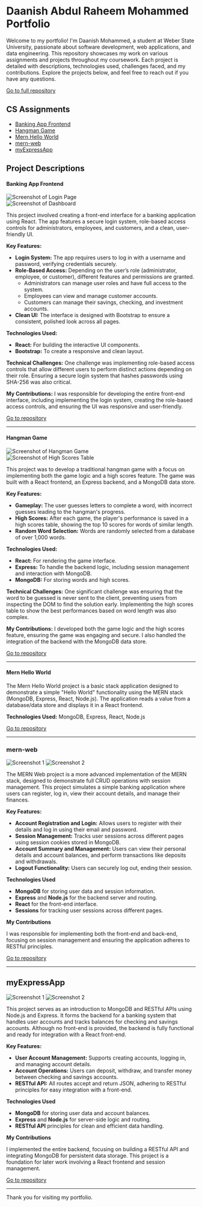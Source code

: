 # Daanish Abdul Raheem Mohammed Portfolio  

Welcome to my portfolio! I'm Daanish Mohammed, a student at Weber State University, passionate about software development, web applications, and data engineering. This repository showcases my work on various assignments and projects throughout my coursework. Each project is detailed with descriptions, technologies used, challenges faced, and my contributions. Explore the projects below, and feel free to reach out if you have any questions.


[Go to full repository](https://github.com/danrahm/DaanishMohammed)

## CS Assignments

- [Banking App Frontend](https://github.com/danrahm/DaanishMohammed/tree/main/BankingApp)  
- [Hangman Game](https://github.com/danrahm/DaanishMohammed/tree/main/HangmanGame)  
- [Mern Hello World](https://github.com/danrahm/DaanishMohammed/tree/main/MernHelloWorld)
- [mern-web](https://github.com/danrahm/DaanishMohammed/tree/main/mern-web)
- [myExpressApp](https://github.com/danrahm/DaanishMohammed/tree/main/myExpressApp)


## Project Descriptions

#### Banking App Frontend

![Screenshot of Login Page](/Assests/images/CreateAccount.png)  
![Screenshot of Dashboard](/Assests/images/EmployeeDashboard.png)

This project involved creating a front-end interface for a banking application using React. The app features a secure login system, role-based access controls for administrators, employees, and customers, and a clean, user-friendly UI.

**Key Features:**

- **Login System:** The app requires users to log in with a username and password, verifying credentials securely.
- **Role-Based Access:** Depending on the user’s role (administrator, employee, or customer), different features and permissions are granted.
  - Administrators can manage user roles and have full access to the system.
  - Employees can view and manage customer accounts.
  - Customers can manage their savings, checking, and investment accounts.
- **Clean UI:** The interface is designed with Bootstrap to ensure a consistent, polished look across all pages.

**Technologies Used:**
- **React:** For building the interactive UI components.
- **Bootstrap:** To create a responsive and clean layout.

**Technical Challenges:**
One challenge was implementing role-based access controls that allow different users to perform distinct actions depending on their role. Ensuring a secure login system that hashes passwords using SHA-256 was also critical.

**My Contributions:**
I was responsible for developing the entire front-end interface, including implementing the login system, creating the role-based access controls, and ensuring the UI was responsive and user-friendly.

[Go to repository](https://github.com/danrahm/DaanishMohammed/tree/main/BankingApp)

---

#### Hangman Game

![Screenshot of Hangman Game](/Assests/images/Hangman.png)  
![Screenshot of High Scores Table](/Assests/images/HighScoreTable.png)

This project was to develop a traditional hangman game with a focus on implementing both the game logic and a high scores feature. The game was built with a React frontend, an Express backend, and a MongoDB data store.

**Key Features:**

- **Gameplay:** The user guesses letters to complete a word, with incorrect guesses leading to the hangman's progress.
- **High Scores:** After each game, the player's performance is saved in a high scores table, showing the top 10 scores for words of similar length.
- **Random Word Selection:** Words are randomly selected from a database of over 1,000 words.

**Technologies Used:**
- **React:** For rendering the game interface.
- **Express:** To handle the backend logic, including session management and interaction with MongoDB.
- **MongoDB:** For storing words and high scores.

**Technical Challenges:**
One significant challenge was ensuring that the word to be guessed is never sent to the client, preventing users from inspecting the DOM to find the solution early. Implementing the high scores table to show the best performances based on word length was also complex.

**My Contributions:**
I developed both the game logic and the high scores feature, ensuring the game was engaging and secure. I also handled the integration of the backend with the MongoDB data store.

[Go to repository](https://github.com/danrahm/DaanishMohammed/tree/main/HangmanGame)

---

#### Mern Hello World

The Mern Hello World project is a basic stack application designed to demonstrate a simple "Hello World" functionality using the MERN stack (MongoDB, Express, React, Node.js). The application reads a value from a database/data store and displays it in a React frontend.

**Technologies Used:** MongoDB, Express, React, Node.js


[Go to repository](https://github.com/danrahm/DaanishMohammed/tree/main/MernHelloWorld)

---

### mern-web

![Screenshot 1](/Assests/images/MernBank1.png)
![Screenshot 2](/Assests/images/MernBank.png)

The MERN Web project is a more advanced implementation of the MERN stack, designed to demonstrate full CRUD operations with session management. This project simulates a simple banking application where users can register, log in, view their account details, and manage their finances.

**Key Features:**
- **Account Registration and Login:** Allows users to register with their details and log in using their email and password.
- **Session Management:** Tracks user sessions across different pages using session cookies stored in MongoDB.
- **Account Summary and Management:** Users can view their personal details and account balances, and perform transactions like deposits and withdrawals.
- **Logout Functionality:** Users can securely log out, ending their session.

**Technologies Used**

- **MongoDB** for storing user data and session information.
- **Express** and **Node.js** for the backend server and routing.
- **React** for the front-end interface.
- **Sessions** for tracking user sessions across different pages.

**My Contributions**

I was responsible for implementing both the front-end and back-end, focusing on session management and ensuring the application adheres to RESTful principles.

[Go to repository](https://github.com/danrahm/DaanishMohammed/tree/main/mern-web)

---

## myExpressApp

![Screenshot 1](/Assests/images/MyExpressApp.png)
![Screenshot 2](/Assests/images/MyExpressApp1.png)

This project serves as an introduction to MongoDB and RESTful APIs using Node.js and Express. It forms the backend for a banking system that handles user accounts and tracks balances for checking and savings accounts. Although no front-end is provided, the backend is fully functional and ready for integration with a React front-end.

**Key Features:**
- **User Account Management:** Supports creating accounts, logging in, and managing account details.
- **Account Operations:** Users can deposit, withdraw, and transfer money between checking and savings accounts.
- **RESTful API:** All routes accept and return JSON, adhering to RESTful principles for easy integration with a front-end.

**Technologies Used**

- **MongoDB** for storing user data and account balances.
- **Express** and **Node.js** for server-side logic and routing.
- **RESTful API** principles for clean and efficient data handling.

**My Contributions**

I implemented the entire backend, focusing on building a RESTful API and integrating MongoDB for persistent data storage. This project is a foundation for later work involving a React frontend and session management.

[Go to repository](https://github.com/danrahm/DaanishMohammed/tree/main/myExpressApp)

---

Thank you for visiting my portfolio.
